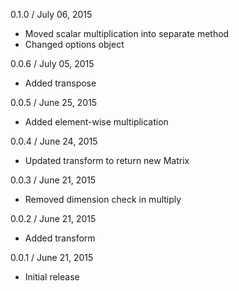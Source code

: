 
0.1.0 / July 06, 2015

  * Moved scalar multiplication into separate method
  * Changed options object

0.0.6 / July 05, 2015

  * Added transpose

0.0.5 / June 25, 2015

  * Added element-wise multiplication

0.0.4 / June 24, 2015

  * Updated transform to return new Matrix

0.0.3 / June 21, 2015

  * Removed dimension check in multiply

0.0.2 / June 21, 2015

  * Added transform

0.0.1 / June 21, 2015

  * Initial release